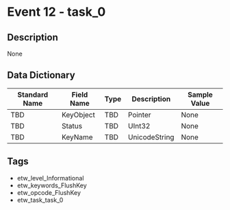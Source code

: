 # Event 12 - task_0

## Description
None

## Data Dictionary
|Standard Name|Field Name|Type|Description|Sample Value|
|---|---|---|---|---|
|TBD|KeyObject|TBD|Pointer|None|None|
|TBD|Status|TBD|UInt32|None|None|
|TBD|KeyName|TBD|UnicodeString|None|None|

## Tags
* etw_level_Informational
* etw_keywords_FlushKey
* etw_opcode_FlushKey
* etw_task_task_0